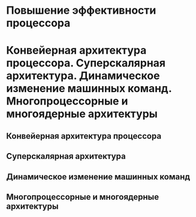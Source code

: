 Повышение эффективности процессора
====

Конвейерная архитектура процессора.
Суперскалярная архитектура.
Динамическое изменение машинных команд.
Многопроцессорные и многоядерные архитектуры
====

Конвейерная архитектура процессора
----

Суперскалярная архитектура
----

Динамическое изменение машинных команд
----

Многопроцессорные и многоядерные архитектуры
----
